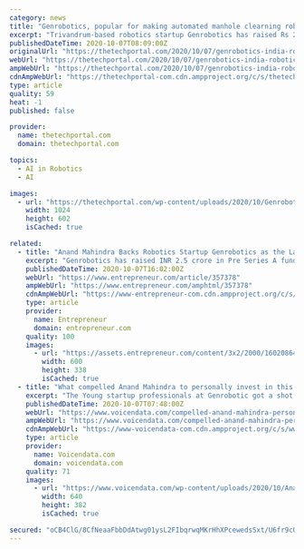 ```yaml
---
category: news
title: "Genrobotics, popular for making automated manhole clearning robots, gets ₹2.5 crores in Pre series A"
excerpt: "Trivandrum-based robotics startup Genrobotics has raised Rs 2.5 crores ( approx. $340,000 ) in its Pre Series A financing round."
publishedDateTime: 2020-10-07T08:09:00Z
originalUrl: "https://thetechportal.com/2020/10/07/genrobotics-india-robotics-startup-pre-series-a-funding/"
webUrl: "https://thetechportal.com/2020/10/07/genrobotics-india-robotics-startup-pre-series-a-funding/"
ampWebUrl: "https://thetechportal.com/2020/10/07/genrobotics-india-robotics-startup-pre-series-a-funding/?amp"
cdnAmpWebUrl: "https://thetechportal-com.cdn.ampproject.org/c/s/thetechportal.com/2020/10/07/genrobotics-india-robotics-startup-pre-series-a-funding/?amp"
type: article
quality: 59
heat: -1
published: false

provider:
  name: thetechportal.com
  domain: thetechportal.com

topics:
  - AI in Robotics
  - AI

images:
  - url: "https://thetechportal.com/wp-content/uploads/2020/10/Genrobotics-founders-with-bandicoot-robot--e1602058127803.jpg"
    width: 1024
    height: 602
    isCached: true

related:
  - title: "Anand Mahindra Backs Robotics Startup Genrobotics as the Latter Ramps up its Fight Against Manual Scavenging"
    excerpt: "Genrobotics has raised INR 2.5 crore in Pre Series A funding round from Unicorn India Ventures, Anand Mahindra and SE"
    publishedDateTime: 2020-10-07T16:02:00Z
    webUrl: "https://www.entrepreneur.com/article/357378"
    ampWebUrl: "https://www.entrepreneur.com/amphtml/357378"
    cdnAmpWebUrl: "https://www-entrepreneur-com.cdn.ampproject.org/c/s/www.entrepreneur.com/amphtml/357378"
    type: article
    provider:
      name: Entrepreneur
      domain: entrepreneur.com
    quality: 100
    images:
      - url: "https://assets.entrepreneur.com/content/3x2/2000/1602086404-mahindraedit.jpg?width=600&crop=16:9"
        width: 600
        height: 338
        isCached: true
  - title: "What compelled Anand Mahindra to personally invest in this robotics startup?"
    excerpt: "The Young startup professionals at Genrobotic got a shot in the arm when one of India’s biggest industrialist Anand Mahindra, praised their innovation"
    publishedDateTime: 2020-10-07T07:48:00Z
    webUrl: "https://www.voicendata.com/compelled-anand-mahindra-personally-invest-robotics-startup/"
    ampWebUrl: "https://www.voicendata.com/compelled-anand-mahindra-personally-invest-robotics-startup/amp/"
    cdnAmpWebUrl: "https://www-voicendata-com.cdn.ampproject.org/c/s/www.voicendata.com/compelled-anand-mahindra-personally-invest-robotics-startup/amp/"
    type: article
    provider:
      name: Voicendata.com
      domain: voicendata.com
    quality: 71
    images:
      - url: "https://www.voicendata.com/wp-content/uploads/2020/10/Anand-Mahindra.jpg"
        width: 640
        height: 382
        isCached: true

secured: "oCB4ClG/8CfNeaaFbbDdAtwg01ysL2FIbqrwqMKrHhXPcewedsSxt/U6fr9cOMXex6/8ccv5FqbNpj8r0NcuGNulKdeRhbItPNu6d/x1Md1dHlmcIljDUYkpqJEl0yIr8wz0Ggta7+NKAowphKV7ST90cCQllLheEO4UxOv13z4M6gaJ/a9yhh+PHmwUdQST3ycoXrFIGOuowetw9JpsDWS4z5Lhdp2IBwkbEDpnuFXrMN1TALA4CoLBc5/vyBLyDciwcqdva4g/RgkE36vcSRji1M9EiBWE3mtdTKMlT7260FO7OcpKj6XgeP7LpuS/Ta/DAL1RG6C2usCO1tT5YMzLrlTUgrYYqmZqXsPwyvs=;q0ZIOQCZnVLQ7YuS6aXthg=="
---
```


